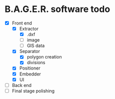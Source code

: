 # B.A.G.E.R. software todo

- [x] Front end
    - [x] Extractor
        - [x] .dxf
        - [ ] image
        - [ ] GIS data
    - [x] Separator
        - [x] polygon creation
        - [x] divisions
    - [x] Positioner
    - [x] Embedder
    - [x] UI
- [ ] Back end
- [ ] Final stage polishing

